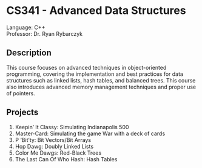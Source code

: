 # CS341 - Advanced Data Structures

Language: C++\
Professor: Dr. Ryan Rybarczyk

## Description

This course focuses on advanced techniques in object-oriented programming, covering the implementation and best practices for data structures such as linked lists, hash tables, and balanced trees. This course also introduces advanced memory management techniques and proper use of pointers.

## Projects

1. Keepin’ It Classy: Simulating Indianapolis 500
2. Master-Card: Simulating the game War with a deck of cards
3. P ‘Bit’ty: Bit Vectors/Bit Arrays
4. Hop Dawg: Doubly Linked Lists
5. Color Me Dawgs: Red-Black Trees
6. The Last Can Of Who Hash: Hash Tables
